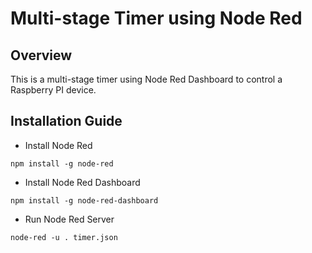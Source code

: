 # Multi-stage Timer using Node Red

## Overview
This is a multi-stage timer using Node Red Dashboard to control a Raspberry PI device.

## Installation Guide
- Install Node Red
```
npm install -g node-red
```
- Install Node Red Dashboard
```
npm install -g node-red-dashboard
```
- Run Node Red Server
```
node-red -u . timer.json
```